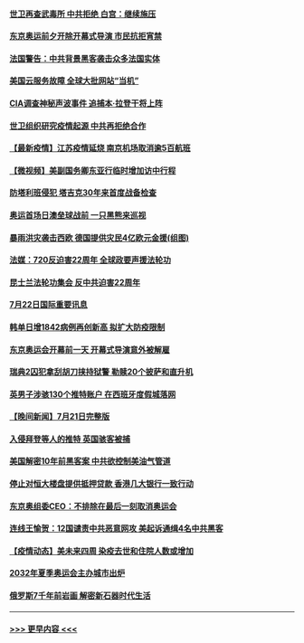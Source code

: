 #### [世卫再查武毒所 中共拒绝 白宫：继续施压](../pages/prog202/a103172110.md?t=07230701) 
#### [东京奥运前夕开除开幕式导演 市民抗拒宵禁](../pages/prog202/a103172076.md?t=07230701) 
#### [法国警告：中共背景黑客袭击众多法国实体](../pages/prog202/a103172090.md?t=07230701) 
#### [美国云服务故障 全球大批网站“当机”](../pages/prog202/a103172068.md?t=07230701) 
#### [CIA调查神秘声波事件 追捕本‧拉登干将上阵](../pages/prog202/a103172048.md?t=07230701) 
#### [世卫组织研究疫情起源 中共再拒绝合作](../pages/prog202/a103171879.md?t=07230701) 
#### [【最新疫情】江苏疫情延烧 南京机场取消逾5百航班](../pages/prog202/a103171887.md?t=07230701) 
#### [【微视频】美副国务卿东亚行临时增加访中行程](../pages/prog202/a103171799.md?t=07230701) 
#### [防塔利班侵犯 塔吉克30年来首度战备检查](../pages/prog202/a103171744.md?t=07230701) 
#### [奥运首场日澳垒球战前 一只黑熊来巡视](../pages/prog202/a103171703.md?t=07230701) 
#### [暴雨洪灾袭击西欧 德国提供灾民4亿欧元金援(组图)](../pages/prog202/a103171565.md?t=07230701) 
#### [法媒：720反迫害22周年 全球政要声援法轮功](../pages/prog202/a103171617.md?t=07230701) 
#### [昆士兰法轮功集会 反中共迫害22周年](../pages/prog202/a103171563.md?t=07230701) 
#### [7月22日国际重要讯息](../pages/prog202/a103171572.md?t=07230701) 
#### [韩单日增1842病例再创新高 拟扩大防疫限制](../pages/prog202/a103171519.md?t=07230701) 
#### [东京奥运会开幕前一天 开幕式导演意外被解雇](../pages/prog202/a103171531.md?t=07230701) 
#### [瑞典2囚犯拿刮胡刀挟持狱警 勒赎20个披萨和直升机](../pages/prog202/a103171444.md?t=07230701) 
#### [英男子涉骇130个推特账户 在西班牙度假城落网](../pages/prog202/a103171388.md?t=07230701) 
#### [【晚间新闻】7月21日完整版](../pages/prog202/a103171349.md?t=07230701) 
#### [入侵拜登等人的推特 英国骇客被捕](../pages/prog202/a103171155.md?t=07230701) 
#### [美国解密10年前黑客案 中共欲控制美油气管道](../pages/prog202/a103171226.md?t=07230701) 
#### [停止对恒大楼盘提供抵押贷款 香港几大银行一致行动](../pages/prog202/a103171217.md?t=07230701) 
#### [东京奥组委CEO：不排除在最后一刻取消奥运会](../pages/prog202/a103171134.md?t=07230701) 
#### [连线王愉贺：12国谴责中共恶意网攻 美起诉通缉4名中共黑客](../pages/prog202/a103170303.md?t=07230701) 
#### [【疫情动态】美未来四周 染疫去世和住院人数或增加](../pages/prog202/a103171196.md?t=07230701) 
#### [2032年夏季奥运会主办城市出炉](../pages/prog202/a103171188.md?t=07230701) 
#### [俄罗斯7千年前岩画 解密新石器时代生活](../pages/prog202/a103171181.md?t=07230701) 

----
#### [ >>> 更早内容 <<< ](../indexes/prog202-earlier.md)
